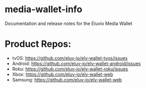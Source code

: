 # media-wallet-info
Documentation and release notes for the Eluvio Media Wallet


# Product Repos:
- tvOS:    https://github.com/eluv-io/elv-wallet-tvos/issues
- Android: https://github.com/eluv-io/elv-wallet-android/issues
- Roku:    https://github.com/eluv-io/elv-wallet-roku/issues
- Xbox:    https://github.com/eluv-io/elv-wallet-web
- Samsung: https://github.com/eluv-io/elv-wallet-web
